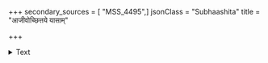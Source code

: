 +++
secondary_sources = [ "MSS_4495",]
jsonClass = "Subhaashita"
title = "आजीवोच्छित्तये यासाम्"

+++

<details><summary>Text</summary>

आजीवोच्छित्तये यासां प्रीतिद्वेषावुभौ हि तौ।  
कथं नु खलु तौ तासां स्यातामुपरि कस्यचित्॥
</details>
